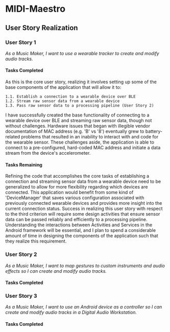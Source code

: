 # MIDI-Maestro

## User Story Realization

### User Story 1
*As a Music Maker, I want to use a wearable tracker to create and modify audio tracks.*
#### Tasks Completed
As this is the core user story, realizing it involves setting up some of the base components of the application that will allow it to:

    1.1. Establish a connection to a wearable device over BLE
    1.2. Stream raw sensor data from a wearable device
    1.3. Pass raw sensor data to a processing pipeline (User Story 2)
    
I have successfully created the base functionality of connecting to a wearable device over BLE and streaming raw sensor data, though not without challenges. Hardware issues that began with illegible vendor documentation of MAC address (e.g. 'B' vs '8') eventually grew to battery-related problems that resulted in an inability to interact with and code for the wearable sensor. These challenges aside, the application is able to connect to a pre-configured, hard-coded MAC address and initiate a data stream from the device's accelerometer.

#### Tasks Remaining
Refining the code that accomplishes the core tasks of establishing a connection and streaming sensor data from a wearable device need to be generalized to allow for more flexibility regarding which devices are connected. This application would benefit from some kind of 'DeviceManager' that saves various configuration associated with previously connected wearable devices and provides more insight into the current connection status.
Success in realizing this user story with respect to the third criterion will require some design activities that ensure sensor data can be passed reliably and efficiently to a processing pipeline. Understanding the interactions between Activities and Services in the Android framework will be essential, and I plan to spend a considerable amount of time in designing the components of the application such that they realize this requirement.

### User Story 2
*As a Music Maker, I want to map gestures to custom instruments and audio effects so I can create and modify audio tracks.*

#### Tasks Completed

### User Story 3
*As a Music Maker, I want to use an Android device as a controller so I can create and modify audio tracks in a Digital Audio Workstation.*

#### Tasks Completed
